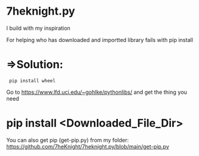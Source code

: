 # 7heknight.py
 I build with my inspiration


 For helping who has downloaded and importted library fails with pip install   
# =>Solution:
  
     pip install wheel

Go to https://www.lfd.uci.edu/~gohlke/pythonlibs/ and get the thing you need

#   pip install <Downloaded_File_Dir>

You can also get pip (get-pip.py) from my folder: https://github.com/7heKnight/7heknight.py/blob/main/get-pip.py
